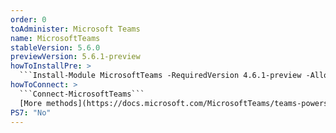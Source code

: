 ```yaml
---
order: 0
toAdminister: Microsoft Teams
name: MicrosoftTeams
stableVersion: 5.6.0
previewVersion: 5.6.1-preview
howToInstallPre: >
  ```Install-Module MicrosoftTeams -RequiredVersion 4.6.1-preview -AllowPrerelease```
howToConnect: >
  ```Connect-MicrosoftTeams```
  [More methods](https://docs.microsoft.com/MicrosoftTeams/teams-powershell-install#sign-in?WT.mc_id=M365-MVP-5004663)
PS7: "No"
---
```

